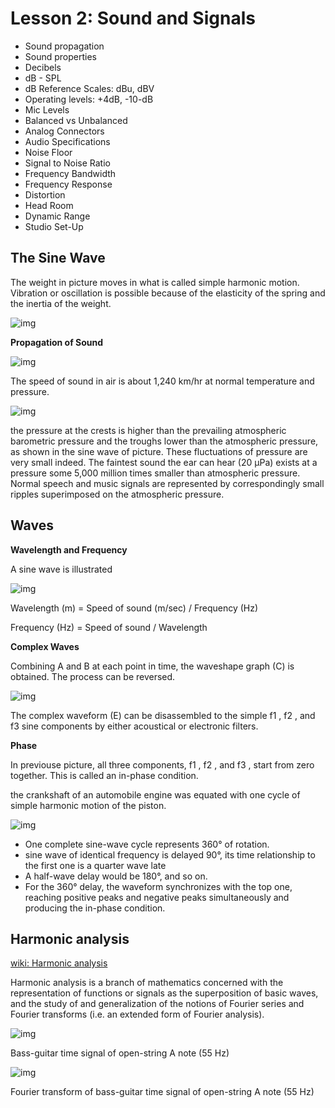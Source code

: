 # Lesson 2: Sound and Signals

- Sound propagation
- Sound properties
- Decibels
- dB - SPL
- dB Reference Scales: dBu, dBV
- Operating levels: +4dB, -10-dB
- Mic Levels
- Balanced vs Unbalanced
- Analog Connectors
- Audio Specifications
- Noise Floor
- Signal to Noise Ratio
- Frequency Bandwidth
- Frequency Response
- Distortion
- Head Room
- Dynamic Range
- Studio Set-Up


## The Sine Wave

The weight in picture moves in what is called simple harmonic motion. Vibration or oscillation is possible because 
of the elasticity of the spring and the inertia of the weight. 

![img](L1-Basis/L1-Basis-02-01.jpg)

__Propagation of Sound__

![img](L1-Basis/L1-Basis-02-02.jpg)

The speed of sound in air is about 1,240 km/hr at normal temperature and pressure.

![img](L1-Basis/L1-Basis-02-03.jpg)

the pressure at the crests is higher than the prevailing atmospheric barometric pressure and the troughs lower than the atmospheric pressure, as shown in the sine wave of picture. These fluctuations of pressure are very small indeed. The faintest sound the ear can hear (20 μPa) exists at a pressure some 5,000 million times smaller than atmospheric pressure. Normal speech and music signals are represented by correspondingly small ripples superimposed on the atmospheric pressure.


## Waves

__Wavelength and Frequency__

A sine wave is illustrated

![img](L1-Basis/L1-Basis-02-04.jpg)

Wavelength (m) = Speed of sound (m/sec) / Frequency (Hz)

Frequency (Hz) = Speed of sound / Wavelength


__Complex Waves__

Combining A and B at each point in time, the waveshape graph (C) is obtained. The process can be reversed.

![img](L1-Basis/L1-Basis-02-05.jpg)

The complex waveform (E) can be disassembled to the simple f1 , f2 , and f3 sine components by either acoustical or electronic filters. 


__Phase__

In previouse picture, all three components, f1 , f2 , and f3 , start from zero together. This is called an in-phase condition.

the crankshaft of an automobile engine was equated with one cycle of simple harmonic motion of the piston.

![img](L1-Basis/L1-Basis-02-06.jpg)

- One complete sine-wave cycle represents 360° of rotation. 
- sine wave of identical frequency is delayed 90°, its time relationship to the first one is a quarter wave late
- A half-wave delay would be 180°, and so on. 
- For the 360° delay, the waveform synchronizes with the top one, reaching positive peaks and negative peaks simultaneously and producing the in-phase condition.


## Harmonic analysis

[wiki: Harmonic analysis](https://en.wikipedia.org/wiki/Harmonic_analysis)

Harmonic analysis is a branch of mathematics concerned with the representation of functions or signals as the superposition of basic waves, and the study of and generalization of the notions of Fourier series and Fourier transforms (i.e. an extended form of Fourier analysis). 

![img](https://upload.wikimedia.org/wikipedia/commons/thumb/a/a6/Bass_Guitar_Time_Signal_of_open_string_A_note_%2855_Hz%29.png/640px-Bass_Guitar_Time_Signal_of_open_string_A_note_%2855_Hz%29.png)

Bass-guitar time signal of open-string A note (55 Hz)

![img](https://upload.wikimedia.org/wikipedia/commons/thumb/0/08/Fourier_Transform_of_bass_guitar_time_signal.png/640px-Fourier_Transform_of_bass_guitar_time_signal.png)

Fourier transform of bass-guitar time signal of open-string A note (55 Hz)













